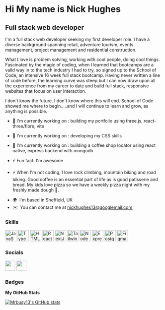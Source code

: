Hi My name is Nick Hughes 
===================================================================================================================================

Full stack web developer
------------------------

I'm a full stack web developer seeking my first developer role. I have a diverse background spanning retail, adventure tourism, events management, project management and residential construction. 

What I love is problem solving, working with cool people, doing cool things. Fascinated by the magic of coding, when I learned that bootcamps are a valid way in to the tech industry I had to try, so signed up to the School of Code, an intensive 16 week full stack bootcamp. Having never written a line of code before, the learning curve was steep but I can now draw upon all the experience from my career to date and build full stack, responsive websites that focus on user interaction.

I don't know the future. I don't know where this will end. School of Code showed me where to begin.....and I will continue to learn and grow, as anything is possible.

- 🌱 I'm currently working on : building my portfolio using three.js, react-three/fibre, vite
- 🌱 I'm currently working on : developing my CSS skills
- 🌱 I'm currently working on : building a coffee shop locator using react native, express backend with mongodb

- ⚡ Fun fact: I'm awesome
- ⚡ When I'm not coding, I love rock climbing, mountain biking and road biking. Good coffee is an essential part of life as is good patisserie and bread. My kids love pizza so we have a weekly pizza night with my freshly made dough  :pizza:. 


* 🌍  I'm based in Sheffield, UK
* ✉️  You can contact me at [nickhughes13@googlemail.com,](mailto:nickhughes13@googlemail.com, )

### Skills


<p align="left">
<a href="https://developer.mozilla.org/en-US/docs/Web/JavaScript" target="_blank" rel="noreferrer"><img src="https://raw.githubusercontent.com/danielcranney/readme-generator/main/public/icons/skills/javascript-colored.svg" width="36" height="36" alt="JavaScript" /></a>
<a href="https://www.typescriptlang.org/" target="_blank" rel="noreferrer"><img src="https://raw.githubusercontent.com/danielcranney/readme-generator/main/public/icons/skills/typescript-colored.svg" width="36" height="36" alt="TypeScript" /></a>
<a href="https://developer.mozilla.org/en-US/docs/Glossary/HTML5" target="_blank" rel="noreferrer"><img src="https://raw.githubusercontent.com/danielcranney/readme-generator/main/public/icons/skills/html5-colored.svg" width="36" height="36" alt="HTML5" /></a>
<a href="https://reactjs.org/" target="_blank" rel="noreferrer"><img src="https://raw.githubusercontent.com/danielcranney/readme-generator/main/public/icons/skills/react-colored.svg" width="36" height="36" alt="React" /></a>
<a href="https://nextjs.org/docs" target="_blank" rel="noreferrer"><img src="https://raw.githubusercontent.com/danielcranney/readme-generator/main/public/icons/skills/nextjs-colored-dark.svg" width="36" height="36" alt="NextJs" /></a>
<a href="https://tailwindcss.com/" target="_blank" rel="noreferrer"><img src="https://raw.githubusercontent.com/danielcranney/readme-generator/main/public/icons/skills/tailwindcss-colored.svg" width="36" height="36" alt="TailwindCSS" /></a>
<a href="https://nodejs.org/en/" target="_blank" rel="noreferrer"><img src="https://raw.githubusercontent.com/danielcranney/readme-generator/main/public/icons/skills/nodejs-colored.svg" width="36" height="36" alt="NodeJS" /></a>
<a href="https://expressjs.com/" target="_blank" rel="noreferrer"><img src="https://raw.githubusercontent.com/danielcranney/readme-generator/main/public/icons/skills/express-colored-dark.svg" width="36" height="36" alt="Express" /></a>
<a href="https://www.postgresql.org/" target="_blank" rel="noreferrer"><img src="https://raw.githubusercontent.com/danielcranney/readme-generator/main/public/icons/skills/postgresql-colored.svg" width="36" height="36" alt="PostgreSQL" /></a>
<a href="https://www.figma.com/" target="_blank" rel="noreferrer"><img src="https://raw.githubusercontent.com/danielcranney/readme-generator/main/public/icons/skills/figma-colored.svg" width="36" height="36" alt="Figma" /></a>
</p>


### Socials

<p align="left"> <a href="https://www.github.com/Mrbusy13" target="_blank" rel="noreferrer"><img src="https://raw.githubusercontent.com/danielcranney/readme-generator/main/public/icons/socials/github-dark.svg" width="32" height="32" /></a> <a href="https://www.linkedin.com/in/nick-hughes-7a5a428b" target="_blank" rel="noreferrer"><img src="https://raw.githubusercontent.com/danielcranney/readme-generator/main/public/icons/socials/linkedin.svg" width="32" height="32" /></a></p>

### Badges

<b>My GitHub Stats</b>

<a href="http://www.github.com/Mrbusy13"><img src="https://github-readme-stats.vercel.app/api?username=Mrbusy13&show_icons=true&hide=&count_private=true&title_color=0891b2&text_color=ffffff&icon_color=0891b2&bg_color=1c1917&hide_border=true&show_icons=true" alt="Mrbusy13's GitHub stats" /></a>
                      

